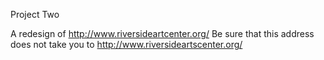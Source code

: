 Project Two

A redesign of http://www.riversideartcenter.org/
    Be sure that this address does not take you to http://www.riversideartscenter.org/
